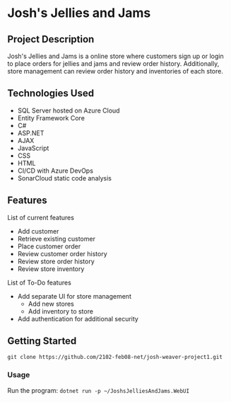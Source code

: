 # Josh's Jellies and Jams
## Project Description
Josh's Jellies and Jams is a online store where customers sign up or login to place orders for jellies and jams and review order history. Additionally, store management can review order history and inventories of each store.

## Technologies Used
- SQL Server hosted on Azure Cloud
- Entity Framework Core
- C#
- ASP.NET
- AJAX
- JavaScript
- CSS
- HTML
- CI/CD with Azure DevOps
- SonarCloud static code analysis

## Features
List of current features
- Add customer
- Retrieve existing customer
- Place customer order
- Review customer order history
- Review store order history
- Review store inventory

List of To-Do features
- Add separate UI for store management
  - Add new stores
  - Add inventory to store
- Add authentication for additional security

## Getting Started

```git clone https://github.com/2102-feb08-net/josh-weaver-project1.git```

### Usage

Run the program:
```dotnet run -p ~/JoshsJelliesAndJams.WebUI```

